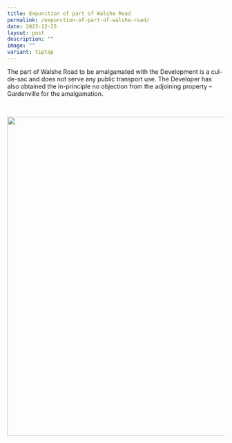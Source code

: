 ```yaml
---
title: Expunction of part of Walshe Road
permalink: /expunction-of-part-of-walshe-road/
date: 2023-12-25
layout: post
description: ""
image: ""
variant: tiptap
---
```

<p>The part of Walshe Road to be amalgamated with the Development is a cul-de-sac
and does not serve any public transport use. The Developer has also obtained
the in-principle no objection from the adjoining property – Gardenville
for the amalgamation.</p>
<p>
<br>
</p>
<div class="isomer-image-wrapper">
<img style="width: 740px; color: rgb(0, 0, 0); font-family: system-ui, -apple-system, &quot;system-ui&quot;, &quot;Segoe UI&quot;, Roboto, Oxygen, Ubuntu, Cantarell, &quot;Open Sans&quot;, &quot;Helvetica Neue&quot;, sans-serif; font-size: medium; font-style: normal; font-variant-ligatures: normal; font-variant-caps: normal; font-weight: 400; letter-spacing: normal; orphans: 2; text-align: start; text-indent: 0px; text-transform: none; widows: 2; word-spacing: 0px; -webkit-text-stroke-width: 0px; white-space: normal; text-decoration-thickness: initial; text-decoration-style: initial; text-decoration-color: initial;" height="auto" width="100%" src="https://moca.sgp1.cdn.digitaloceanspaces.com/News%20%26%20Notices/65865d5301f6274ef95066dc_Annex%2520A_page-0001.webp">
</div>
<p></p>